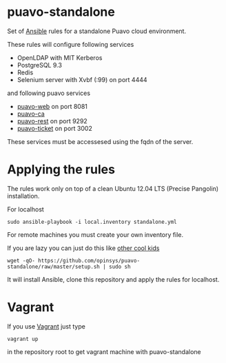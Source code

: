 # puavo-standalone

Set of [Ansible][] rules for a standalone Puavo cloud environment.

These rules will configure following services

  - OpenLDAP with MIT Kerberos
  - PostgreSQL 9.3
  - Redis
  - Selenium server with Xvbf (:99) on port 4444

and following puavo services

  - [puavo-web](https://github.com/opinsys/puavo-users) on port 8081
  - [puavo-ca](https://github.com/opinsys/puavo-ca)
  - [puavo-rest](https://github.com/opinsys/puavo-users/tree/master/rest) on port 9292
  - [puavo-ticket](https://github.com/opinsys/puavo-ticket) on port 3002

These services must be accessesed using the fqdn of the server.

# Applying the rules

The rules work only on top of a clean Ubuntu 12.04 LTS (Precise Pangolin)
installation.

For localhost

    sudo ansible-playbook -i local.inventory standalone.yml

For remote machines you must create your own inventory file.

If you are lazy you can just do this like [other cool kids](http://curlpipesh.tumblr.com/)

    wget -qO- https://github.com/opinsys/puavo-standalone/raw/master/setup.sh | sudo sh

It will install Ansible, clone this repository and apply the rules for localhost.

# Vagrant

If you use [Vagrant][] just type

    vagrant up

in the repository root to get vagrant machine with puavo-standalone

[Ansible]: http://ansible.com
[Vagrant]: https://www.vagrantup.com/

